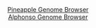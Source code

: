<div id="Pineapple_Genome_Browser" align="center">
  <a href="https://igv.org/app/?sessionURL=blob:zZJda9swFIb_i6BlA8eW7cSuDWWkWdJ2_UiWzDVLKUZxZFurLKmS7HyR_z4tbOxmheZiY6AL6XCk876vnh1osVSEMxADz3Z7tusCC6iKr2aoFhTfoxorEBeIKmwBiQssMcsxiHegQEqjZHprblZaCxU7DtGiUyNWclv5NqrRljO0UnbOa2fAKUULLpHmUjkXErXcIWXbWeEFEsI2s3275yyRRg6iouJMcUdgVmYr8172q5SVmPEaZ3VDNTkIyIweo3FpF.hDP5318xwrdYM318vz_s11_8EfJvPLYDBPxldpEqSnM1IypBuJz9dRnU.eX66ai.Bs225uul_H3WoaDb6Q1Yn_8XS4FkRide6GbujD6AwGJhjClnj9P3k2ixzpe1GMxsWJN5qkW5jeXWo8nt1X9NNtN2JN_orzvQUozxtDAsgrGcYutHwYWD0v6PzYumcWhJHJR3IC4scnC2iJ8mfT_rgDeiMML0Dhl.aAjgW4XGIJ4k4EYehGkdfrhl0YRe7e2oFG0r8X7iiZRiH0.p4XZAWh2sC8zBQTykaM2W1e2OX2yDRFhSd0Ol_P04Fu5UgkJtl1WW0b8S25e5UjM_zwhcbqWzT9E_LeIsTWi2NxG6dD9nBHe3pYz.d92Nbac.vbcfK8_fzHeEJj9rhoCi5rpE2_qZjjT95aJAli2hRaosiCUKI3qUmRr0Dser7BFuSccsMhkOXiHbSg5fbg.994.vun_Xc-">Pineapple Genome Browser</a>
</div>
<div id="Alphonso_Genome_Browser" align="center">
  <a href="https://igv.org/app/?sessionURL=blob:zZJdb9owFIb_iyWqTQqJkwAhkdCUFmgLHRQoTT9URSZxgqljp7YJUMR_n1tt2s0qlYtNk3xhH_njPY.fPaiwkIQzEADHtJumbQMDyCXfzFBRUjxCBZYgyBCV2AACZ1hglmAQ7EGGpELz6ZU.uVSqlIFlEVXWC8RybkrXRAV65QxtpJnwwjrjlKIFF0hxIa1TgSpukbyqb_AClaWp33bNppUihSxEyyVnklslZnm80ffFv0pxjhkvcFysqSLvAWKdR2dMzQx9C6NZmCRYyiHeXaadcHgZ3rq9.cN56.xhPr6I5q3oZEZyhtRa4I7fd7f348l1umI3q0FjsoJ8NHXu1Fl_UnO7J71tSQSWHduzPRf6XtvXYAhL8fZ_6lkPcmTfvFp33Xs.oU7ZfhhUVJQ3uRe6gzDq_alvH4KDAShP1toDkCyFF9jQcGHLaDqt.tvUbhsQvtERnIDg8ckASqDkWW9_3AO1K7UtQOKX9bs4BuAixQIEdR9Cz_Z9p9nwGtD37YOxB2tB_x7a_nzqe9AJHacVZ4QqrXIaS1ZKEzFmVklm5q9Hshyxu9X5sub0_WH_9WJ38WJPWLddc07vV9srb_MBTwPo59._UDf7mVT_xLzPBDHV4ljd2sJzIk3Eo9OFe3o9fs5vR90Wg.NoAr9_COg4OBkXBVJ6v67o5U_nKiQIYkoXKiLJglCidpHmyDcgsB1XqwsSTrl2EYh88QUa0LCb8OtvRd3D0.EH">Alphonso Genome Browser</a>
</div>

